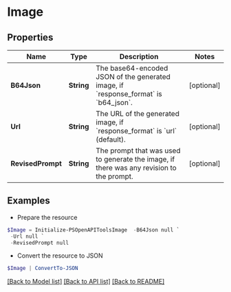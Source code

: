 # Image
## Properties

Name | Type | Description | Notes
------------ | ------------- | ------------- | -------------
**B64Json** | **String** | The base64-encoded JSON of the generated image, if &#x60;response_format&#x60; is &#x60;b64_json&#x60;. | [optional] 
**Url** | **String** | The URL of the generated image, if &#x60;response_format&#x60; is &#x60;url&#x60; (default). | [optional] 
**RevisedPrompt** | **String** | The prompt that was used to generate the image, if there was any revision to the prompt. | [optional] 

## Examples

- Prepare the resource
```powershell
$Image = Initialize-PSOpenAPIToolsImage  -B64Json null `
 -Url null `
 -RevisedPrompt null
```

- Convert the resource to JSON
```powershell
$Image | ConvertTo-JSON
```

[[Back to Model list]](../README.md#documentation-for-models) [[Back to API list]](../README.md#documentation-for-api-endpoints) [[Back to README]](../README.md)

